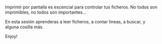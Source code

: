 Imprimir por pantalla es escencial para controlar tus ficheros. No todos son imprimibles, no todos son importantes...

En esta sesión aprenderas a leer ficheros, a contar lineas, a buscar, y alguna cosilla más.

Enjoy!
